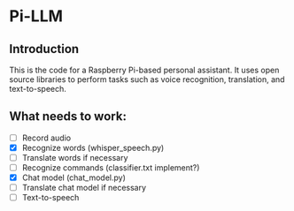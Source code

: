 # Pi-LLM

## Introduction
This is the code for a Raspberry Pi-based personal assistant. It uses open source libraries to perform tasks such as voice recognition, translation, and text-to-speech. 

## What needs to work:
- [ ] Record audio
- [x] Recognize words (whisper_speech.py)
- [ ] Translate words if necessary
- [ ] Recognize commands (classifier.txt implement?)
- [x] Chat model (chat_model.py)
- [ ] Translate chat model if necessary
- [ ] Text-to-speech